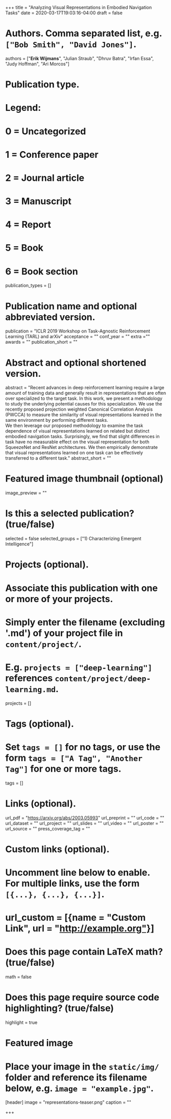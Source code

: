 +++
title = "Analyzing Visual Representations in Embodied Navigation Tasks"
date = 2020-03-17T19:03:16-04:00
draft = false

# Authors. Comma separated list, e.g. `["Bob Smith", "David Jones"]`.
authors = ["**Erik Wijmans**", "Julian Straub", "Dhruv Batra", "Irfan Essa", "Judy Hoffman", "Ari Morcos"]

# Publication type.
# Legend:
# 0 = Uncategorized
# 1 = Conference paper
# 2 = Journal article
# 3 = Manuscript
# 4 = Report
# 5 = Book
# 6 = Book section
publication_types = []

# Publication name and optional abbreviated version.
publication = "ICLR 2019 Workshop on Task-Agnostic Reinforcement Learning (TARL) and arXiv"
acceptance = ""
conf_year = ""
extra =""
awards = ""
publication_short = ""


# Abstract and optional shortened version.
abstract = "Recent advances in deep reinforcement learning require a large amount of training data and generally result in representations that are often over specialized to the target task. In this work, we present a methodology to study the underlying potential causes for this specialization. We use the recently proposed projection weighted Canonical Correlation Analysis (PWCCA) to measure the similarity of visual representations learned in the same environment by performing different tasks.<br/>We then leverage our proposed methodology to examine the task dependence of visual representations learned on related but distinct embodied navigation tasks. Surprisingly, we find that slight differences in task have no measurable effect on the visual representation for both SqueezeNet and ResNet architectures. We then empirically demonstrate that visual representations learned on one task can be effectively transferred to a different task."
abstract_short = ""

# Featured image thumbnail (optional)
image_preview = ""

# Is this a selected publication? (true/false)
selected = false
selected_groups = ["1) Characterizing Emergent Intelligence"]

# Projects (optional).
#   Associate this publication with one or more of your projects.
#   Simply enter the filename (excluding '.md') of your project file in `content/project/`.
#   E.g. `projects = ["deep-learning"]` references `content/project/deep-learning.md`.
projects = []

# Tags (optional).
#   Set `tags = []` for no tags, or use the form `tags = ["A Tag", "Another Tag"]` for one or more tags.
tags = []

# Links (optional).
url_pdf = "https://arxiv.org/abs/2003.05993"
url_preprint = ""
url_code = ""
url_dataset = ""
url_project = ""
url_slides = ""
url_video = ""
url_poster = ""
url_source = ""
press_coverage_tag = ""

# Custom links (optional).
#   Uncomment line below to enable. For multiple links, use the form `[{...}, {...}, {...}]`.
# url_custom = [{name = "Custom Link", url = "http://example.org"}]

# Does this page contain LaTeX math? (true/false)
math = false

# Does this page require source code highlighting? (true/false)
highlight = true

# Featured image
# Place your image in the `static/img/` folder and reference its filename below, e.g. `image = "example.jpg"`.
[header]
image = "representations-teaser.png"
caption = ""

+++
